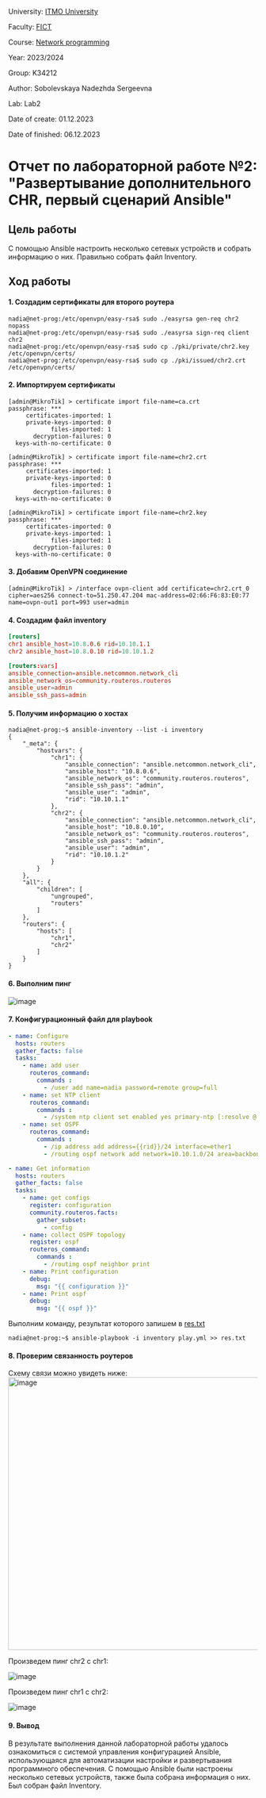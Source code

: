University: [ITMO University](https://itmo.ru/ru/)

Faculty: [FICT](https://fict.itmo.ru)

Course: [Network programming](https://github.com/itmo-ict-faculty/network-programming)

Year: 2023/2024

Group: K34212

Author: Sobolevskaya Nadezhda Sergeevna

Lab: Lab2

Date of create: 01.12.2023

Date of finished: 06.12.2023

# Отчет по лабораторной работе №2: "Развертывание дополнительного CHR, первый сценарий Ansible"

## Цель работы

С помощью Ansible настроить несколько сетевых устройств и собрать информацию о них. Правильно собрать файл Inventory.

## Ход работы


#### 1. Создадим сертификаты для второго роутера
```console
nadia@net-prog:/etc/openvpn/easy-rsa$ sudo ./easyrsa gen-req chr2 nopass
nadia@net-prog:/etc/openvpn/easy-rsa$ sudo ./easyrsa sign-req client chr2
nadia@net-prog:/etc/openvpn/easy-rsa$ sudo cp ./pki/private/chr2.key /etc/openvpn/certs/
nadia@net-prog:/etc/openvpn/easy-rsa$ sudo cp ./pki/issued/chr2.crt /etc/openvpn/certs/
```

#### 2. Импортируем сертификаты
```console
[admin@MikroTik] > certificate import file-name=ca.crt 
passphrase: *** 
     certificates-imported: 1
     private-keys-imported: 0
            files-imported: 1
       decryption-failures: 0
  keys-with-no-certificate: 0

[admin@MikroTik] > certificate import file-name=chr2.crt 
passphrase: *** 
     certificates-imported: 1
     private-keys-imported: 0
            files-imported: 1
       decryption-failures: 0
  keys-with-no-certificate: 0

[admin@MikroTik] > certificate import file-name=chr2.key 
passphrase: *** 
     certificates-imported: 0
     private-keys-imported: 1
            files-imported: 1
       decryption-failures: 0
  keys-with-no-certificate: 0
```

#### 3. Добавим OpenVPN соединение
```console
[admin@MikroTik] > /interface ovpn-client add certificate=chr2.crt_0 cipher=aes256 connect-to=51.250.47.204 mac-address=02:66:F6:83:E0:77 name=ovpn-out1 port=993 user=admin
```

#### 4. Создадим файл inventory
```conf
[routers]
chr1 ansible_host=10.8.0.6 rid=10.10.1.1
chr2 ansible_host=10.8.0.10 rid=10.10.1.2

[routers:vars]
ansible_connection=ansible.netcommon.network_cli
ansible_network_os=community.routeros.routeros
ansible_user=admin
ansible_ssh_pass=admin
```

#### 5. Получим информацию о хостах
```console
nadia@net-prog:~$ ansible-inventory --list -i inventory
{
    "_meta": {
        "hostvars": {
            "chr1": {
                "ansible_connection": "ansible.netcommon.network_cli",
                "ansible_host": "10.8.0.6",
                "ansible_network_os": "community.routeros.routeros",
                "ansible_ssh_pass": "admin",
                "ansible_user": "admin",
                "rid": "10.10.1.1"
            },
            "chr2": {
                "ansible_connection": "ansible.netcommon.network_cli",
                "ansible_host": "10.8.0.10",
                "ansible_network_os": "community.routeros.routeros",
                "ansible_ssh_pass": "admin",
                "ansible_user": "admin",
                "rid": "10.10.1.2"
            }
        }
    },
    "all": {
        "children": [
            "ungrouped",
            "routers"
        ]
    },
    "routers": {
        "hosts": [
            "chr1",
            "chr2"
        ]
    }
}
```

#### 6. Выполним пинг 

![image](./images/lab02_1.png)

#### 7. Конфигурационный файл для playbook

```yml
- name: Configure
  hosts: routers
  gather_facts: false
  tasks:
    - name: add user
      routeros_command:
        commands :
          - /user add name=nadia password=remote group=full
    - name: set NTP client
      routeros_command:
        commands :
          - /system ntp client set enabled yes primary-ntp [:resolve @.ru.pool.ntp.org] secondary-ntp [:resolve 1.ru.pool.ntp.org]
    - name: set OSPF
      routeros_command:
        commands :
          - /ip address add address={{rid}}/24 interface=ether1
          - /routing ospf network add network=10.10.1.0/24 area=backbone

- name: Get information
  hosts: routers
  gather_facts: false
  tasks:
    - name: get configs
      register: configuration
      community.routeros.facts:
        gather_subset:
          - config
    - name: collect OSPF topology
      register: ospf
      routeros_command:
        commands :
          - /routing ospf neighbor print
    - name: Print configuration
      debug:
        msg: "{{ configuration }}"
    - name: Print ospf
      debug:
        msg: "{{ ospf }}"
```

Выполним команду, результат которого запишем в [res.txt](res.txt)
```console
nadia@net-prog:~$ ansible-playbook -i inventory play.yml >> res.txt
```

#### 8. Проверим связанность роутеров

Схему связи можно увидеть ниже:
<img width="550" alt="image" src="./images/02.drawio.png">


Произведем пинг chr2 с chr1:

![image](./images/lab02_2.png)

Произведем пинг chr1 с chr2:

![image](./images/lab02_3.png)

#### 9. Вывод
В результате выполнения данной лабораторной работы удалось ознакомиться с системой управления конфигурацией Ansible, использующаяся для автоматизации настройки и развертывания программного обеспечения. С помощью Ansible были настроены несколько сетевых устройств, также была собрана информация о них. Был собран файл Inventory.
